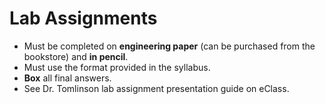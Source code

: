 # Lab Assignments

- Must be completed on **engineering paper** (can be purchased from the bookstore) and **in pencil**.
- Must use the format provided in the syllabus.
- **Box** all final answers.
- See Dr. Tomlinson lab assignment presentation guide on eClass.